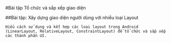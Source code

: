 #Bài tập Tổ chức và sắp xếp giao diện    


##Bài tập: Xây dựng giao diện người dùng với nhiều loại Layout


`Hiểu cách sử dụng và kết hợp các loại layout trong Android (LinearLayout, RelativeLayout, ConstraintLayout) để tổ chức và sắp xếp các thành phần UI.`
